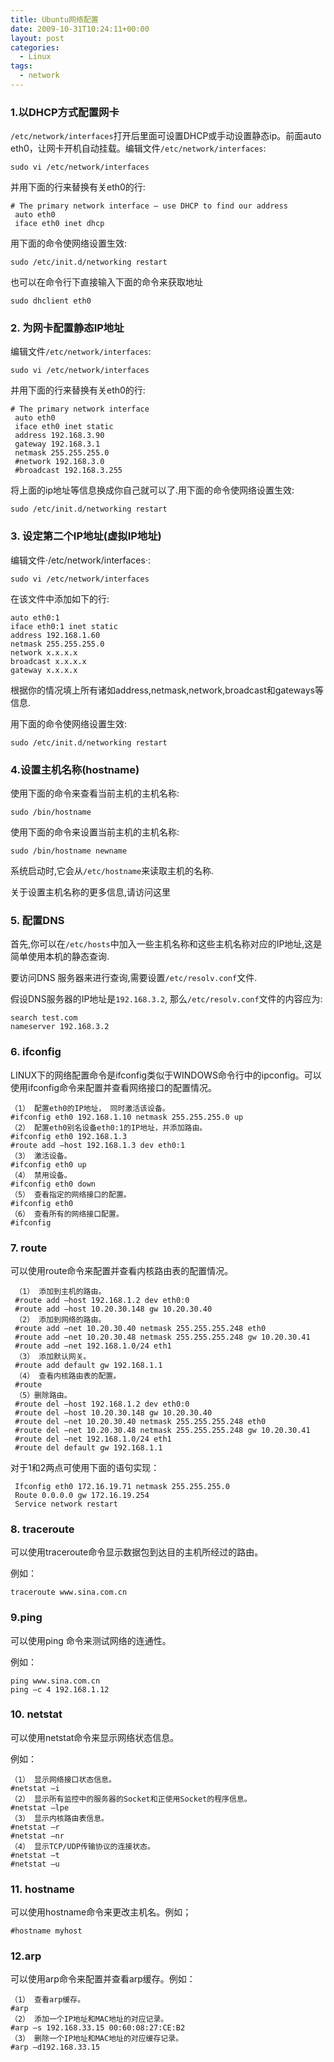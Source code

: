 ```yaml
---
title: Ubuntu网络配置
date: 2009-10-31T10:24:11+00:00
layout: post
categories:
  - Linux
tags:
  - network
---
```


### 1.以DHCP方式配置网卡

`/etc/network/interfaces`打开后里面可设置DHCP或手动设置静态ip。前面auto eth0，让网卡开机自动挂载。编辑文件`/etc/network/interfaces`:
```
sudo vi /etc/network/interfaces
```

并用下面的行来替换有关eth0的行:
```
# The primary network interface – use DHCP to find our address
 auto eth0
 iface eth0 inet dhcp
```

用下面的命令使网络设置生效:
```
sudo /etc/init.d/networking restart
```

也可以在命令行下直接输入下面的命令来获取地址
```
sudo dhclient eth0
```
<!--more-->
### 2. 为网卡配置静态IP地址

编辑文件`/etc/network/interfaces`:
```
sudo vi /etc/network/interfaces
```

并用下面的行来替换有关eth0的行:
```
# The primary network interface
 auto eth0
 iface eth0 inet static
 address 192.168.3.90
 gateway 192.168.3.1
 netmask 255.255.255.0
 #network 192.168.3.0
 #broadcast 192.168.3.255
```

将上面的ip地址等信息换成你自己就可以了.用下面的命令使网络设置生效:
```
sudo /etc/init.d/networking restart
```

### 3. 设定第二个IP地址(虚拟IP地址)

编辑文件·/etc/network/interfaces·:
```
sudo vi /etc/network/interfaces
```

在该文件中添加如下的行:
```
auto eth0:1
iface eth0:1 inet static
address 192.168.1.60
netmask 255.255.255.0
network x.x.x.x
broadcast x.x.x.x
gateway x.x.x.x
```

根据你的情况填上所有诸如address,netmask,network,broadcast和gateways等信息.

用下面的命令使网络设置生效:
```
sudo /etc/init.d/networking restart
```

### 4.设置主机名称(hostname)

使用下面的命令来查看当前主机的主机名称:
```
sudo /bin/hostname
```

使用下面的命令来设置当前主机的主机名称:
```
sudo /bin/hostname newname
```

系统启动时,它会从`/etc/hostname`来读取主机的名称.

关于设置主机名称的更多信息,请访问这里

### 5. 配置DNS

首先,你可以在`/etc/hosts`中加入一些主机名称和这些主机名称对应的IP地址,这是简单使用本机的静态查询.

要访问DNS 服务器来进行查询,需要设置`/etc/resolv.conf`文件.

假设DNS服务器的IP地址是`192.168.3.2`, 那么`/etc/resolv.conf`文件的内容应为:
```
search test.com
nameserver 192.168.3.2
```

### 6. ifconfig

LINUX下的网络配置命令是ifconfig类似于WINDOWS命令行中的ipconfig。可以使用ifconfig命令来配置并查看网络接口的配置情况。
```
（1） 配置eth0的IP地址， 同时激活该设备。
#ifconfig eth0 192.168.1.10 netmask 255.255.255.0 up
（2） 配置eth0别名设备eth0:1的IP地址，并添加路由。
#ifconfig eth0 192.168.1.3
#route add –host 192.168.1.3 dev eth0:1
（3） 激活设备。
#ifconfig eth0 up
（4） 禁用设备。
#ifconfig eth0 down
（5） 查看指定的网络接口的配置。
#ifconfig eth0
（6） 查看所有的网络接口配置。
#ifconfig
```

### 7. route

可以使用route命令来配置并查看内核路由表的配置情况。
```
 （1） 添加到主机的路由。
 #route add –host 192.168.1.2 dev eth0:0
 #route add –host 10.20.30.148 gw 10.20.30.40
 （2） 添加到网络的路由。
 #route add –net 10.20.30.40 netmask 255.255.255.248 eth0
 #route add –net 10.20.30.48 netmask 255.255.255.248 gw 10.20.30.41
 #route add –net 192.168.1.0/24 eth1
 （3） 添加默认网关。
 #route add default gw 192.168.1.1
 （4） 查看内核路由表的配置。
 #route
 （5）删除路由。
 #route del –host 192.168.1.2 dev eth0:0
 #route del –host 10.20.30.148 gw 10.20.30.40
 #route del –net 10.20.30.40 netmask 255.255.255.248 eth0
 #route del –net 10.20.30.48 netmask 255.255.255.248 gw 10.20.30.41
 #route del –net 192.168.1.0/24 eth1
 #route del default gw 192.168.1.1
```
 对于1和2两点可使用下面的语句实现：
```
 Ifconfig eth0 172.16.19.71 netmask 255.255.255.0
 Route 0.0.0.0 gw 172.16.19.254
 Service network restart
```

### 8. traceroute

可以使用traceroute命令显示数据包到达目的主机所经过的路由。

例如：
```
traceroute www.sina.com.cn
```

### 9.ping

可以使用ping 命令来测试网络的连通性。

例如：
```
ping www.sina.com.cn
ping –c 4 192.168.1.12
```

### 10. netstat

可以使用netstat命令来显示网络状态信息。

例如：
```
（1） 显示网络接口状态信息。
#netstat –i
（2） 显示所有监控中的服务器的Socket和正使用Socket的程序信息。
#netstat –lpe
（3） 显示内核路由表信息。
#netstat –r
#netstat –nr
（4） 显示TCP/UDP传输协议的连接状态。
#netstat –t
#netstat –u
```

### 11. hostname

可以使用hostname命令来更改主机名。例如；
```
#hostname myhost
```

### 12.arp

可以使用arp命令来配置并查看arp缓存。例如：
```
（1） 查看arp缓存。
#arp
（2） 添加一个IP地址和MAC地址的对应记录。
#arp –s 192.168.33.15 00:60:08:27:CE:B2
（3） 删除一个IP地址和MAC地址的对应缓存记录。
#arp –d192.168.33.15
```
